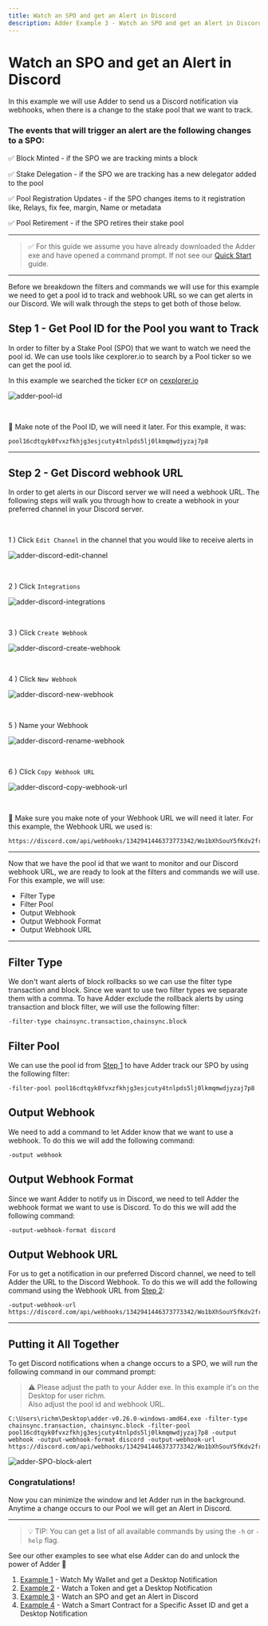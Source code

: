 ```yaml
---
title: Watch an SPO and get an Alert in Discord
description: Adder Example 3 - Watch an SPO and get an Alert in Discord.
---
```


# Watch an SPO and get an Alert in Discord

In this example we will use Adder to send us a Discord notification via webhooks, when there is a change to the stake pool that we want to track. 


### The events that will trigger an alert are the following changes to a SPO:

✅ Block Minted - if the SPO we are tracking mints a block

✅ Stake Delegation - if the SPO we are tracking has a new delegator added to the pool

✅ Pool Registration Updates - if the SPO changes items to it registration like, Relays, fix fee, margin, Name or metadata

✅ Pool Retirement - if the SPO retires their stake pool

***

> ✅ For this guide we assume you have already downloaded the Adder exe and have opened a command prompt. If not see our [Quick Start](../../002-quick-start-overview) guide.

***

Before we breakdown the filters and commands we will use for this example we need to get a pool id to track and webhook URL so we can get alerts in our Discord. We will walk through the steps to get both of those below.

<a name="step-1"></a>

## Step 1 - Get Pool ID for the Pool you want to Track

In order to filter by a Stake Pool (SPO) that we want to watch we need the pool id. We can use tools like cexplorer.io to search by a Pool ticker so we can get the pool id.

In this example we searched the ticker `ECP` on <a href="https://www.cexplorer.io" target="_blank">cexplorer.io</a>

![adder-pool-id](/adder-pool-id.png)

<br />

📝 Make note of the Pool ID, we will need it later. For this example, it was:

```
pool16cdtqyk0fvxzfkhjg3esjcuty4tnlpds5lj0lkmqmwdjyzaj7p8
```

***

<a name="step-2"></a>

## Step 2 - Get Discord webhook URL

In order to get alerts in our Discord server we will need a webhook URL. The following steps will walk you through how to create a webhook in your preferred channel in your Discord server.


<br />

1 ) Click `Edit Channel` in the channel that you would like to receive alerts in

![adder-discord-edit-channel](/adder-discord-edit-channel.png)

<br />

2 ) Click `Integrations`

![adder-discord-integrations](/adder-discord-integrations.png)

<br />

3 ) Click `Create Webhook`

![adder-discord-create-webhook](/adder-discord-create-webhook.png)

<br />

4 ) Click `New Webhook`

![adder-discord-new-webhook](/adder-discord-new-webhook.png)

<br />

5 ) Name your Webhook 

![adder-discord-rename-webhook](/adder-discord-rename-webhook.png)

<br />

6 ) Click `Copy Webhook URL`

![adder-discord-copy-webhook-url](/adder-discord-copy-webhook-url.png)

<br />

📝 Make sure you make note of your Webhook URL we will need it later. For this example, the Webhook URL we used is:

```
https://discord.com/api/webhooks/1342941446373773342/Wo1bXhSouY5fKdv2frsUQlOnT5UTa9heCxinN_B13AUTuaQ0IOzxzr9ZYsa4co2VN3mi
```

***

Now that we have the pool id that we want to monitor and our Discord webhook URL, we are ready to look at the filters and commands we will use. For this example, we will use:

* Filter Type
* Filter Pool
* Output Webhook
* Output Webhook Format
* Output Webhook URL


***

## Filter Type

We don't want alerts of block rollbacks so we can use the filter type transaction and block. Since we want to use two filter types we separate them with a comma. To have Adder exclude the rollback alerts by using transaction and block filter, we will use the following filter:

```
-filter-type chainsync.transaction,chainsync.block
```

## Filter Pool

We can use the pool id from [Step 1](#step-1) to have Adder track our SPO by using the following filter:

```
-filter-pool pool16cdtqyk0fvxzfkhjg3esjcuty4tnlpds5lj0lkmqmwdjyzaj7p8
```

## Output Webhook

We need to add a command to let Adder know that we want to use a webhook. To do this we will add the following command:

```
-output webhook
```

## Output Webhook Format

Since we want Adder to notify us in Discord, we need to tell Adder the webhook format we want to use is Discord. To do this we will add the following command:

```
-output-webhook-format discord
```

## Output Webhook URL

For us to get a notification in our preferred Discord channel, we need to tell Adder the URL to the Discord Webhook. To do this we will add the following command using the Webhook URL from [Step 2](#step-2):

```
-output-webhook-url https://discord.com/api/webhooks/1342941446373773342/Wo1bXhSouY5fKdv2frsUQlOnT5UTa9heCxinN_B13AUTuaQ0IOzxzr9ZYsa4co2VN3mi
```



***

## Putting it All Together

To get Discord notifications when a change occurs to a SPO, we will run the following command in our command prompt:

> ⚠️ Please adjust the path to your Adder exe. In this example it's on the Desktop for user richm.\
> Also adjust the pool id and webhook URL.

```
C:\Users\richm\Desktop\adder-v0.26.0-windows-amd64.exe -filter-type chainsync.transaction, chainsync.block -filter-pool pool16cdtqyk0fvxzfkhjg3esjcuty4tnlpds5lj0lkmqmwdjyzaj7p8 -output webhook -output-webhook-format discord -output-webhook-url https://discord.com/api/webhooks/1342941446373773342/Wo1bXhSouY5fKdv2frsUQlOnT5UTa9heCxinN_B13AUTuaQ0IOzxzr9ZYsa4co2VN3mi
```

![adder-SPO-block-alert](/adder-SPO-block-alert.png)

### Congratulations!

Now you can minimize the window and let Adder run in the background. Anytime a change occurs to our Pool we will get an Alert in Discord.

***


> 💡 TIP: You can get a list of all available commands by using the `-h` or `-help` flag.

See our other examples to see what else Adder can do and unlock the power of Adder 💪

1. [Example 1](../002-example-1-watch-my-wallet-and-get-a-desktop-notification) - Watch My Wallet and get a Desktop Notification
2. [Example 2](../003-example-2-watch-a-token-and-get-a-desktop-notification) - Watch a Token and get a Desktop Notification
3. [Example 3](../004-example-3-watch-an-spo-and-get-an-alert-in-discord) - Watch an SPO and get an Alert in Discord
4. [Example 4](../005-example-4-watch-a-smart-contract-for-a-specific-asset-id-and-get-a-desktop-notification) - Watch a Smart Contract for a Specific Asset ID and get a Desktop Notification
